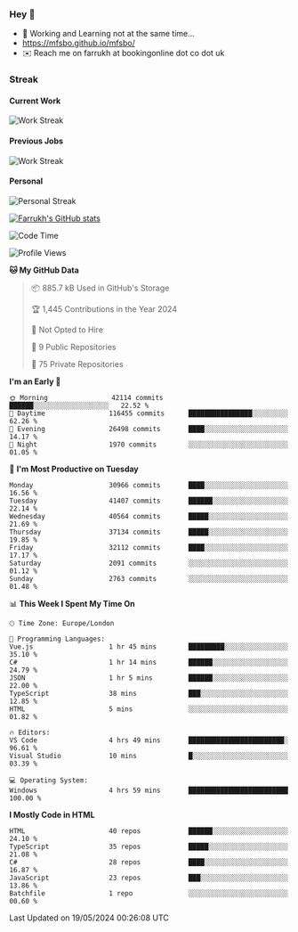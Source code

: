 ### Hey 👋

- 🏃 Working and Learning not at the same time...
- https://mfsbo.github.io/mfsbo/
- ✉️ Reach me on farrukh at bookingonline dot co dot uk

### Streak
#### Current Work
![Work Streak](https://streak-stats.demolab.com/?user=mfsbo)
#### Previous Jobs
![Work Streak](https://streak-stats.demolab.com/?user=farrukhcw)
#### Personal
![Personal Streak](https://streak-stats.demolab.com/?user=farrukhsubhani)

[![Farrukh's GitHub stats](https://github-readme-stats.vercel.app/api?username=mfsbo&hide=stars&count_private=true)](https://github.com/mfsbo/)

<!--START_SECTION:waka-->
![Code Time](http://img.shields.io/badge/Code%20Time-625%20hrs%2058%20mins-blue)

![Profile Views](http://img.shields.io/badge/Profile%20Views-1-blue)

**🐱 My GitHub Data** 

> 📦 885.7 kB Used in GitHub's Storage 
 > 
> 🏆 1,445 Contributions in the Year 2024
 > 
> 🚫 Not Opted to Hire
 > 
> 📜 9 Public Repositories 
 > 
> 🔑 75 Private Repositories 
 > 
**I'm an Early 🐤** 

```text
🌞 Morning                42114 commits       ██████░░░░░░░░░░░░░░░░░░░   22.52 % 
🌆 Daytime                116455 commits      ████████████████░░░░░░░░░   62.26 % 
🌃 Evening                26498 commits       ████░░░░░░░░░░░░░░░░░░░░░   14.17 % 
🌙 Night                  1970 commits        ░░░░░░░░░░░░░░░░░░░░░░░░░   01.05 % 
```
📅 **I'm Most Productive on Tuesday** 

```text
Monday                   30966 commits       ████░░░░░░░░░░░░░░░░░░░░░   16.56 % 
Tuesday                  41407 commits       ██████░░░░░░░░░░░░░░░░░░░   22.14 % 
Wednesday                40564 commits       █████░░░░░░░░░░░░░░░░░░░░   21.69 % 
Thursday                 37134 commits       █████░░░░░░░░░░░░░░░░░░░░   19.85 % 
Friday                   32112 commits       ████░░░░░░░░░░░░░░░░░░░░░   17.17 % 
Saturday                 2091 commits        ░░░░░░░░░░░░░░░░░░░░░░░░░   01.12 % 
Sunday                   2763 commits        ░░░░░░░░░░░░░░░░░░░░░░░░░   01.48 % 
```


📊 **This Week I Spent My Time On** 

```text
🕑︎ Time Zone: Europe/London

💬 Programming Languages: 
Vue.js                   1 hr 45 mins        █████████░░░░░░░░░░░░░░░░   35.10 % 
C#                       1 hr 14 mins        ██████░░░░░░░░░░░░░░░░░░░   24.79 % 
JSON                     1 hr 5 mins         ██████░░░░░░░░░░░░░░░░░░░   22.00 % 
TypeScript               38 mins             ███░░░░░░░░░░░░░░░░░░░░░░   12.85 % 
HTML                     5 mins              ░░░░░░░░░░░░░░░░░░░░░░░░░   01.82 % 

🔥 Editors: 
VS Code                  4 hrs 49 mins       ████████████████████████░   96.61 % 
Visual Studio            10 mins             █░░░░░░░░░░░░░░░░░░░░░░░░   03.39 % 

💻 Operating System: 
Windows                  4 hrs 59 mins       █████████████████████████   100.00 % 
```

**I Mostly Code in HTML** 

```text
HTML                     40 repos            ██████░░░░░░░░░░░░░░░░░░░   24.10 % 
TypeScript               35 repos            █████░░░░░░░░░░░░░░░░░░░░   21.08 % 
C#                       28 repos            ████░░░░░░░░░░░░░░░░░░░░░   16.87 % 
JavaScript               23 repos            ███░░░░░░░░░░░░░░░░░░░░░░   13.86 % 
Batchfile                1 repo              ░░░░░░░░░░░░░░░░░░░░░░░░░   00.60 % 
```




 Last Updated on 19/05/2024 00:26:08 UTC
<!--END_SECTION:waka-->
<!--
**mfsbo/mfsbo** is a ✨ _special_ ✨ repository because its `README.md` (this file) appears on your GitHub profile.

Here are some ideas to get you started:

- 🔭 I’m currently working on ...
- 🌱 I’m currently learning ...
- 👯 I’m looking to collaborate on ...
- 🤔 I’m looking for help with ...
- 💬 Ask me about ...
- 📫 How to reach me: ...
- 😄 Pronouns: ...
- ⚡ Fun fact: ...
-->
